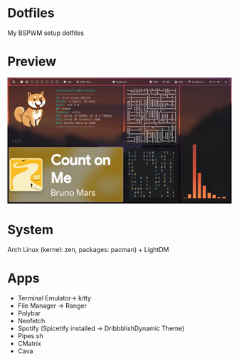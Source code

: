 # Dotfiles
My BSPWM setup dotfiles

# Preview
![Preview](./src/preview.png)

# System
Arch Linux (kernel: zen, packages: pacman) + LightDM

# Apps
  - Terminal Emulator-> kitty
  - File Manager -> Ranger
  - Polybar
  - Neofetch
  - Spotify (Spicetify installed -> DribbblishDynamic Theme)
  - Pipes.sh
  - CMatrix
  - Cava
